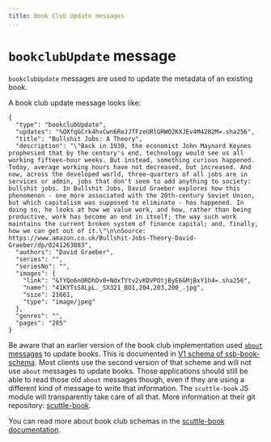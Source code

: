 ```yaml
---
title: Book Club Update messages
...
```


# `bookclubUpdate` message

`bookclubUpdate` messages are used to update the metadata of an existing book. 

A book club update message looks like:

```{.json}
{
  "type": "bookclubUpdate",
  "updates": "%OXfqGCrk4hvCwn6ReJJTFzeURlGRWO2KXJEv4M4282M=.sha256",
  "title": "Bullshit Jobs: A Theory",
  "description": "\"Back in 1930, the economist John Maynard Keynes prophesied that by the century's end, technology would see us all working fifteen-hour weeks. But instead, something curious happened. Today, average working hours have not decreased, but increased. And now, across the developed world, three-quarters of all jobs are in services or admin, jobs that don't seem to add anything to society: bullshit jobs. In Bullshit Jobs, David Graeber explores how this phenomenon - one more associated with the 20th-century Soviet Union, but which capitalism was supposed to eliminate - has happened. In doing so, he looks at how we value work, and how, rather than being productive, work has become an end in itself; the way such work maintains the current broken system of finance capital; and, finally, how we can get out of it.\"\n\nSource: https://www.amazon.co.uk/Bullshit-Jobs-Theory-David-Graeber/dp/0241263883",
  "authors": "David Graeber",
  "series": "",
  "seriesNo": "",
  "images": {
    "link": "&fYQo6nORDhDv0+NdxTYtv2vKDVPOtjByE6GMjBxY1h4=.sha256",
    "name": "41KYTsS8LpL._SX321_BO1,204,203,200_.jpg",
    "size": 21661,
    "type": "image/jpeg"
  },
  "genres": "",
  "pages": "285"
}

```

Be aware that an earlier version of the book club implementation used [`about` messages](/message_types/about) to update books. This is documented in [V1 schema of ssb-book-schema](https://github.com/ssbc/ssb-book-schema/). Most clients use the second version of that scheme and will not use `about` messages to update books. Those applications should still be able to read those old `about` messages though, even if they are using a different kind of message to write that information. The `scuttle-book` JS module will transparently take care of all that. More information at their git repository: [scuttle-book](https://github.com/ssbc/scuttle-book).

You can read more about book club schemas in the [scuttle-book documentation](https://github.com/ssbc/ssb-book-schema/).
